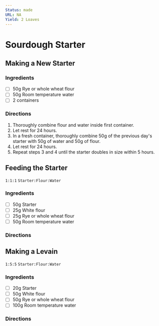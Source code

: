 ```yaml
---
Status: made
URL: NA
Yield: 2 Loaves
---
```


# Sourdough Starter

## Making a New Starter

### Ingredients

- [ ] 50g Rye or whole wheat flour
- [ ] 50g Room temperature water
- [ ] 2 containers

### Directions

1. Thoroughly combine flour and water inside first container.
2. Let rest for 24 hours.
3. In a fresh container, thoroughly combine 50g of the previous day's starter with 50g of water and 50g of flour.
4. Let rest for 24 hours.
5. Repeat steps 3 and 4 until the starter doubles in size within 5 hours.

## Feeding the Starter

`1:1:1` `Starter:Flour:Water`

### Ingredients

- [ ] 50g Starter
- [ ] 25g White flour
- [ ] 25g Rye or whole wheat flour
- [ ] 50g Room temperature water

### Directions

## Making a Levain

`1:5:5` `Starter:Flour:Water`

### Ingredients

- [ ] 20g Starter
- [ ] 50g White flour
- [ ] 50g Rye or whole wheat flour
- [ ] 100g Room temperature water

### Directions
